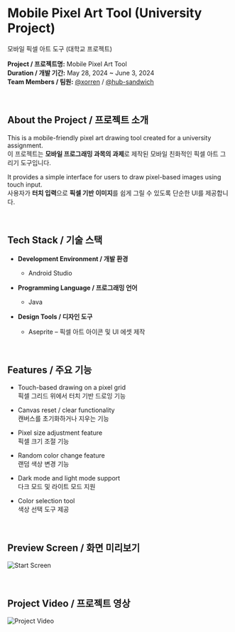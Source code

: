 # Mobile Pixel Art Tool (University Project)  
모바일 픽셀 아트 도구 (대학교 프로젝트)

**Project / 프로젝트명:** Mobile Pixel Art Tool  
**Duration / 개발 기간:** May 28, 2024 ~ June 3, 2024  
**Team Members / 팀원:** [@xorren](https://github.com/xorren) / [@hub-sandwich](https://github.com/hub-sandwich)

<br>

## About the Project / 프로젝트 소개

This is a mobile-friendly pixel art drawing tool created for a university assignment.  
이 프로젝트는 **모바일 프로그래밍 과목의 과제**로 제작된 모바일 친화적인 픽셀 아트 그리기 도구입니다.

It provides a simple interface for users to draw pixel-based images using touch input.  
사용자가 **터치 입력**으로 **픽셀 기반 이미지**를 쉽게 그릴 수 있도록 단순한 UI를 제공합니다.

<br>

## Tech Stack / 기술 스택

- **Development Environment / 개발 환경**  
  - Android Studio

- **Programming Language / 프로그래밍 언어**  
  - Java

- **Design Tools / 디자인 도구**  
  - Aseprite – 픽셀 아트 아이콘 및 UI 에셋 제작

<br>


## Features / 주요 기능

- Touch-based drawing on a pixel grid  
  픽셀 그리드 위에서 터치 기반 드로잉 기능

- Canvas reset / clear functionality  
  캔버스를 초기화하거나 지우는 기능

- Pixel size adjustment feature  
  픽셀 크기 조절 기능

- Random color change feature  
  랜덤 색상 변경 기능

- Dark mode and light mode support  
  다크 모드 및 라이트 모드 지원

- Color selection tool  
  색상 선택 도구 제공

<br>

## Preview Screen / 화면 미리보기

![Start Screen](https://github.com/Nextdoorbutter/Mobile_Pixelart/assets/131065002/9fe78125-eb8c-4a2e-b8aa-524a5c6bb435)

<br>

## Project Video / 프로젝트 영상

![Project Video](https://github.com/Nextdoorbutter/Mobile_Pixelart/assets/131065002/f4efe994-5275-4ab7-a3ce-45b8d4bb2103)

<br>
